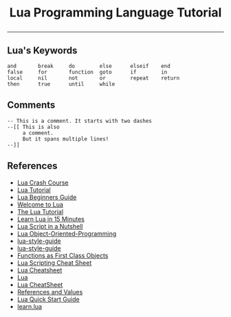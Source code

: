 # <p align="center">Lua Programming Language Tutorial</p>
---
## Lua's Keywords
```
and       break     do        else      elseif    end
false     for       function  goto      if        in
local     nil       not       or        repeat    return
then      true      until     while
```

## Comments
```
-- This is a comment. It starts with two dashes
--[[ This is also
     a comment.
     But it spans multiple lines!
--]]
```


## References
- [Lua Crash Course](https://github.com/tjdevries/advent-of-nvim/blob/master/03%20-%20Lua%20Crash%20Course/03%20-%20Lua%20Crash%20Course.md)
- [Lua Tutorial](https://gamedevacademy.org/lua-programming-language-tutorial-complete-guide/)
- [Lua Beginners Guide](https://github.com/pohka/Lua-Beginners-Guide)
- [Welcome to Lua](https://github.com/gridlocdev/lua-beginners-guide)
- [The Lua Tutorial](https://dev.to/jd2r/the-lua-tutorial-544b)
- [Learn Lua in 15 Minutes](https://tylerneylon.com/a/learn-lua/)
- [Lua Script in a Nutshell](https://medium.com/@abanoubwagih/lua-script-in-a-nutshell-0c02eb933650)
- [Lua Object-Oriented-Programming](https://paulwatt526.github.io/wattageTileEngineDocs/luaOopPrimer.html)
- [lua-style-guide](https://github.com/luarocks/lua-style-guide)
- [lua-style-guide](https://github.com/Olivine-Labs/lua-style-guide/)
- [Functions as First Class Objects](https://www.youtube.com/watch?v=9hAyj2vVg0o)
- [Lua Scripting Cheat Sheet](https://cheatography.com/srgmc/cheat-sheets/lua-scripting-5-1/)
- [Lua Cheatsheet](https://devhints.io/lua)
- [Lua](https://gist.github.com/nilesh-tawari/02078ae5b83ce3c90f476c4858c60693)
- [Lua CheatSheet](https://www.whoop.ee/post/lua-cheatsheet.html)
- [References and Values](https://www.whoop.ee/post/types-in-lua-references-vs-values.html)
- [Lua Quick Start Guide](https://github.com/gszauer/LuaQuickStartGuide)
- [learn.lua](https://gist.github.com/tylerneylon/5853042)
